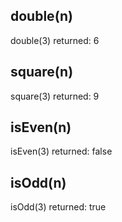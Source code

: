 ## double(n)
double(3) returned: 6

## square(n)
square(3) returned: 9

## isEven(n)
isEven(3) returned: false

## isOdd(n)
isOdd(3) returned: true